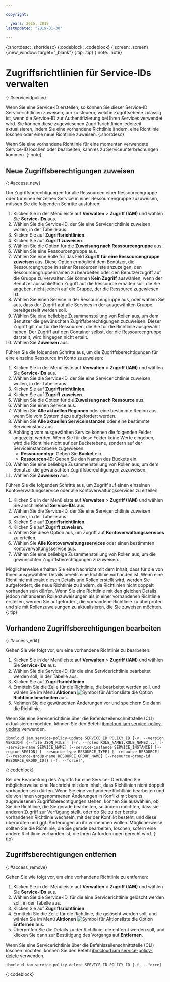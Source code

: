```yaml
---

copyright:

  years: 2015, 2019
lastupdated: "2019-01-30"

---
```


{:shortdesc: .shortdesc}
{:codeblock: .codeblock}
{:screen: .screen}
{:new_window: target="_blank"}
{:tip: .tip}
{:note: .note}

# Zugriffsrichtlinien für Service-IDs verwalten
{: #serviceidpolicy}

Wenn Sie eine Service-ID erstellen, so können Sie dieser Service-ID Servicerichtlinien zuweisen, um zu steuern, welche Zugriffsebene zulässig ist, wenn die Service-ID zur Authentifizierung bei Ihren Services verwendet wird. Sie können diese zugewiesenen Zugriffsrichtlinien jederzeit aktualisieren, indem Sie eine vorhandene Richtlinie ändern, eine Richtlinie löschen oder eine neue Richtlinie zuweisen.
{:shortdesc}

Wenn Sie eine vorhandene Richtlinie für eine momentan verwendete Service-ID löschen oder bearbeiten, kann es zu Serviceunterbrechungen kommen.
{: note}

## Neue Zugriffsberechtigungen zuweisen
{: #access_new}

Um Zugriffsberechtigungen für alle Ressourcen einer Ressourcengruppe oder für einen einzelnen Service in einer Ressourcengruppe zuzuweisen, müssen Sie die folgenden Schritte ausführen:

1. Klicken Sie in der Menüleiste auf **Verwalten** &gt; **Zugriff (IAM)** und wählen Sie **Service-IDs** aus.
2. Wählen Sie die Service-ID, der Sie eine Servicerichtlinie zuweisen wollen, in der Tabelle aus.
3. Klicken Sie auf **Zugriffsrichtlinien**.
4. Klicken Sie auf **Zugriff zuweisen**.
5. Wählen Sie die Option für die **Zuweisung nach Ressourcengruppe** aus.
6. Wählen Sie eine Ressourcengruppe aus.
7. Wählen Sie eine Rolle für das Feld **Zugriff für eine Ressourcengruppe zuweisen** aus. Diese Option ermöglicht dem Benutzer, die Ressourcengruppe in seiner Ressourcenliste anzuzeigen, den Ressourcengruppennamen zu bearbeiten oder den Benutzerzugriff auf die Gruppe zu verwalten. Sie können **Kein Zugriff** auswählen, wenn der Benutzer ausschließlich Zugriff auf die Ressource erhalten soll, die Sie angeben, nicht jedoch auf die Gruppe, der die Ressource zugewiesen ist.
8. Wählen Sie einen Service in der Ressourcengruppe aus, oder wählen Sie aus, dass der Zugriff auf alle Services in der ausgewählten Gruppe bereitgestellt werden soll.
9. Wählen Sie eine beliebige Zusammenstellung von Rollen aus, um dem Benutzer die gewünschten Zugriffsberechtigungen zuzuweisen. Dieser Zugriff gilt nur für die Ressourcen, die Sie für die Richtlinie ausgewählt haben. Der Zugriff auf den Container selbst, der die Ressourcengruppe darstellt, wird hingegen nicht erteilt.
10. Wählen Sie **Zuweisen** aus.

Führen Sie die folgenden Schritte aus, um die Zugriffsberechtigungen für eine einzelne Ressource im Konto zuzuweisen:

1. Klicken Sie in der Menüleiste auf **Verwalten** &gt; **Zugriff (IAM)** und wählen Sie **Service-IDs** aus.
2. Wählen Sie die Service-ID, der Sie eine Servicerichtlinie zuweisen wollen, in der Tabelle aus.
3. Klicken Sie auf **Zugriffsrichtlinien**.
4. Klicken Sie auf **Zugriff zuweisen**.
5. Wählen Sie die Option für die **Zuweisung nach Ressource** aus.
6. Wählen Sie einen Service aus.
7. Wählen Sie **Alle aktuellen Regionen** oder eine bestimmte Region aus, wenn Sie vom System dazu aufgefordert werden.
8. Wählen Sie **Alle aktuellen Serviceinstanzen** oder eine bestimmte Serviceinstanz aus.
9. Abhängig vom ausgewählten Service können die folgenden Felder angezeigt werden. Wenn Sie für diese Felder keine Werte eingeben, wird die Richtlinie nicht auf der Bucketebene, sondern auf der Serviceinstanzebene zugewiesen.
    * **Ressourcentyp**: Geben Sie **Bucket** ein.
    * **Ressourcen-ID**: Geben Sie den Namen des Buckets ein.
10. Wählen Sie eine beliebige Zusammenstellung von Rollen aus, um dem Benutzer die gewünschten Zugriffsberechtigungen zuzuweisen.
11. Wählen Sie **Zuweisen** aus.

Führen Sie die folgenden Schritte aus, um Zugriff auf einen einzelnen Kontoverwaltungsservice oder alle Kontoverwaltungsservices zu erteilen:

1. Klicken Sie in der Menüleiste auf **Verwalten** &gt; **Zugriff (IAM)** und wählen Sie anschließend **Service-IDs** aus.
2. Wählen Sie die Service-ID, der Sie eine Servicerichtlinie zuweisen wollen, in der Tabelle aus.
3. Klicken Sie auf **Zugriffsrichtlinien**.
4. Klicken Sie auf **Zugriff zuweisen**.
5. Wählen Sie diese Option aus, um Zugriff auf **Kontoverwaltungsservices** zu erteilen.
6. Wählen Sie **Alle Kontoverwaltungsservices** oder einen bestimmten Kontoverwaltungsservice aus.
7. Wählen Sie eine beliebige Zusammenstellung von Rollen aus, um die gewünschten Zugriffsberechtigungen zuzuweisen.

Möglicherweise erhalten Sie eine Nachricht mit dem Inhalt, dass für die von Ihnen ausgewählten Details bereits eine Richtlinie vorhanden ist. Wenn eine Richtlinie mit exakt diesen Details und Rollen erstellt wird, werden Sie aufgefordert, die neue Richtlinie zu ändern, da Richtlinien nicht doppelt vorhanden sein dürfen. Wenn Sie eine Richtlinie mit den gleichen Details jedoch mit anderen Rollenzuweisungen als in einer vorhandenen Richtlinie erstellen, werden Sie aufgefordert, die vorhandene Richtlinie zu überprüfen und sie mit Rollenzuweisungen zu aktualisieren, die Sie zuweisen möchten.
{: tip}

## Vorhandene Zugriffsberechtigungen bearbeiten
{: #access_edit}

Gehen Sie wie folgt vor, um eine vorhandene Richtlinie zu bearbeiten:

1. Klicken Sie in der Menüleiste auf **Verwalten** &gt; **Zugriff (IAM)** und wählen Sie **Service-IDs** aus.
2. Wählen Sie die Service-ID, für die eine Servicerichtlinie bearbeitet werden soll, in der Tabelle aus.
3. Klicken Sie auf **Zugriffsrichtlinien**.
4. Ermitteln Sie die Zeile für die Richtlinie, die bearbeitet werden soll, und wählen Sie im Menü **Aktionen** ![Symbol für Aktionsliste](../icons/action-menu-icon.svg) die Option **Richtlinie bearbeiten** aus.
5. Nehmen Sie die gewünschten Änderungen vor und speichern Sie dann die Richtlinie.

Wenn Sie eine Servicerichtlinie über die Befehlszeilenschnittstelle (CLI) aktualisieren möchten, können Sie den Befehl [ibmcloud iam service-policy-update](/docs/cli/reference/ibmcloud?topic=cloud-cli-ibmcloud_iam_user_policy_update#ibmcloud_iam_service_policy_update) verwenden.
```
ibmcloud iam service-policy-update SERVICE_ID POLICY_ID [-v, --version VERSION] {--file JSON_FILE | [-r, --roles ROLE_NAME1,ROLE_NAME2...] [--service-name SERVICE_NAME] [--service-instance SERVICE_INSTANCE] [--region REGION] [--resource-type RESOURCE_TYPE] [--resource RESOURCE] [--resource-group-name RESOURCE_GROUP_NAME] [--resource-group-id RESOURCE_GROUP_ID]} [-f, --force]",
```
{: codeblock}

Bei der Bearbeitung des Zugriffs für eine Service-ID erhalten Sie möglicherweise eine Nachricht mit dem Inhalt, dass Richtlinien nicht doppelt vorhanden sein dürfen. Wenn Sie eine vorhandene Richtlinie bearbeiten und die von Ihnen vorgenommenen Änderungen in Konflikt mit bereits zugewiesenen Zugriffsberechtigungen stehen, können Sie auswählen, ob Sie die Richtlinie, die Sie gerade bearbeiten, so ändern möchten, dass sie anderen Zugriff zur Verfügung stellt, oder ob Sie zu der bereits vorhandenen Richtlinie wechseln, mit der der Konflikt besteht, und diese überprüfen und ggf. Änderungen an ihr vornehmen wollen. Möglicherweise sollten Sie die Richtlinie, die Sie gerade bearbeiten, löschen, sofern eine andere Richtlinie vorhanden ist, die Ihren Anforderungen gerecht wird.
{: tip}

## Zugriffsberechtigungen entfernen
{: #access_remove}

Gehen Sie wie folgt vor, um eine vorhandene Richtlinie zu entfernen:

1. Klicken Sie in der Menüleiste auf **Verwalten** &gt; **Zugriff (IAM)** und wählen Sie **Service-IDs** aus.
2. Wählen Sie die Service-ID, für die eine Servicerichtlinie gelöscht werden soll, in der Tabelle aus.
3. Klicken Sie auf **Zugriffsrichtlinien**. 
4. Ermitteln Sie die Zeile für die Richtlinie, die gelöscht werden soll, und wählen Sie im Menü **Aktionen** ![Symbol für Aktionsliste](../icons/action-menu-icon.svg) die Option **Entfernen** aus.
5. Überprüfen Sie die Details zu der Richtlinie, die entfernt werden soll, und klicken Sie dann zur Bestätigung des Vorgangs auf **Entfernen**.

Wenn Sie eine Servicerichtlinie über die Befehlszeilenschnittstelle (CLI) löschen möchten, können Sie den Befehl [ibmcloud iam service-policy-delete](/docs/cli/reference/ibmcloud?topic=cloud-cli-ibmcloud_iam_user_policy_update#ibmcloud_iam_service_policy_delete) verwenden.
```
ibmcloud iam service-policy-delete SERVICE_ID POLICY_ID [-f, --force]
```
{: codeblock}
